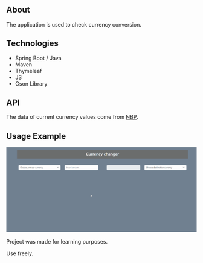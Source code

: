 ## About
The application is used to check currency conversion.

## Technologies

- Spring Boot / Java
- Maven
- Thymeleaf
- JS
- Gson Library

## API

The data of current currency values come from [NBP](http://api.nbp.pl/).

## Usage Example

![ Alt text](CurrencyApp.gif)


Project was made for learning purposes.

Use freely.
